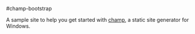 #champ-bootstrap

A sample site to help you get started with [champ](http://github.com/lukevenediger/champ), a static site generator for Windows.